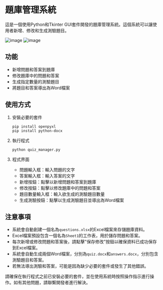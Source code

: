 # 題庫管理系統

這是一個使用Python和Tkinter GUI套件開發的題庫管理系統。這個系統可以讓使用者新增、修改和生成測驗題目。


![image](https://github.com/benjamin920101/Test-Bank-Management-System/assets/47590892/dfb85b7b-dfa7-48fe-9058-83d083c9bc5e)
![image](https://github.com/benjamin920101/Test-Bank-Management-System/assets/47590892/12368bc3-fa4c-40cc-b8b8-fcfa341dfdcb)

## 功能

- 新增問題和答案到題庫
- 修改題庫中的問題和答案
- 生成指定數量的測驗題目
- 將題目和答案導出為Word檔案

## 使用方式

1. 安裝必要的套件

   ```
   pip install openpyxl
   pip install python-docx
   ```

2. 執行程式

   ```
   python quiz_manager.py
   ```

3. 程式界面

   - 問題輸入框：輸入問題的文字
   - 答案輸入框：輸入答案的文字
   - 新增按鈕：點擊以新增問題和答案到題庫
   - 修改按鈕：點擊以修改題庫中的問題和答案
   - 題目數量輸入框：輸入欲生成的測驗題目數量
   - 生成測驗按鈕：點擊以生成測驗題目並導出為Word檔案

## 注意事項

- 系統會自動創建一個名為`questions.xlsx`的Excel檔案來存儲題庫資料。
- Excel檔案預設包含一個名為`Sheet1`的工作表，用於儲存問題和答案。
- 每次新增或修改問題和答案後，請點擊"保存修改"按鈕以確保資料已成功保存到Excel檔案。
- 系統會自動生成兩個Word檔案，分別為`quiz.docx`和`answers.docx`，分別包含測驗題目和答案。
- 若無法導出測驗和答案，可能是因為缺少必要的套件或發生了其他錯誤。

請確保在執行程式之前已安裝必要的套件，並在使用系統時按照操作指示進行操作。如有其他問題，請聯繫開發者進行解決。
